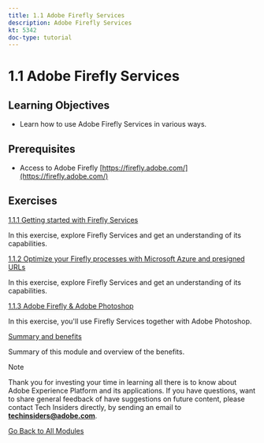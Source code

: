 ```yaml
---
title: 1.1 Adobe Firefly Services
description: Adobe Firefly Services
kt: 5342
doc-type: tutorial
---
```

# 1.1 Adobe Firefly Services

## Learning Objectives

- Learn how to use Adobe Firefly Services in various ways.

## Prerequisites

- Access to Adobe Firefly [https://firefly.adobe.com/](https://firefly.adobe.com/)

## Exercises

[1.1.1 Getting started with Firefly Services](./ex1.md)

In this exercise, explore Firefly Services and get an understanding of its capabilities.

[1.1.2 Optimize your Firefly processes with Microsoft Azure and presigned URLs](./ex2.md)

In this exercise, explore Firefly Services and get an understanding of its capabilities.

[1.1.3 Adobe Firefly & Adobe Photoshop](./ex3.md)

In this exercise, you'll use Firefly Services together with Adobe Photoshop.

[Summary and benefits](./summary.md)

Summary of this module and overview of the benefits.

>[!NOTE]
>
>Thank you for investing your time in learning all there is to know about Adobe Experience Platform and its applications. If you have questions, want to share general feedback of have suggestions on future content, please contact Tech Insiders directly, by sending an email to **techinsiders@adobe.com**.

[Go Back to All Modules](../../../overview.md)
